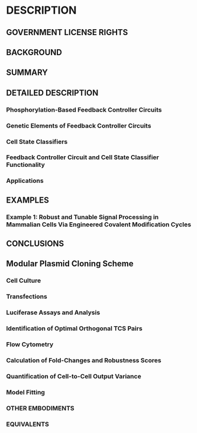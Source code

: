 # DESCRIPTION

## GOVERNMENT LICENSE RIGHTS

## BACKGROUND

## SUMMARY

## DETAILED DESCRIPTION

### Phosphorylation-Based Feedback Controller Circuits

### Genetic Elements of Feedback Controller Circuits

### Cell State Classifiers

### Feedback Controller Circuit and Cell State Classifier Functionality

### Applications

## EXAMPLES

### Example 1: Robust and Tunable Signal Processing in Mammalian Cells Via Engineered Covalent Modification Cycles

## CONCLUSIONS

## Modular Plasmid Cloning Scheme

### Cell Culture

### Transfections

### Luciferase Assays and Analysis

### Identification of Optimal Orthogonal TCS Pairs

### Flow Cytometry

### Calculation of Fold-Changes and Robustness Scores

### Quantification of Cell-to-Cell Output Variance

### Model Fitting

### OTHER EMBODIMENTS

### EQUIVALENTS

